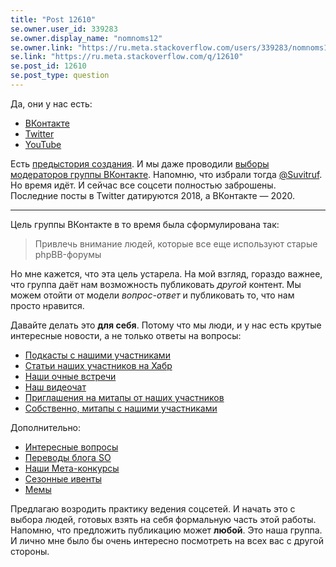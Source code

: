```yaml
---
title: "Post 12610"
se.owner.user_id: 339283
se.owner.display_name: "nomnoms12"
se.owner.link: "https://ru.meta.stackoverflow.com/users/339283/nomnoms12"
se.link: "https://ru.meta.stackoverflow.com/q/12610"
se.post_id: 12610
se.post_type: question
---
```

<p>Да, они у нас есть:</p>
<ul>
<li><a href="https://vk.com/stackoverflow" rel="nofollow noreferrer">ВКонтакте</a></li>
<li><a href="https://twitter.com/rustackoverflow/" rel="nofollow noreferrer">Twitter</a></li>
<li><a href="https://www.youtube.com/@ruru2659" rel="nofollow noreferrer">YouTube</a></li>
</ul>
<p>Есть <a href="https://ru.meta.stackoverflow.com/q/4759/339283">предыстория создания</a>. И мы даже проводили <a href="https://ru.meta.stackoverflow.com/q/6590/339283">выборы модераторов группы ВКонтакте</a>. Напомню, что избрали тогда <a href="https://ru.meta.stackoverflow.com/users/15479/suvitruf-andrei-apanasik">@Suvitruf</a>. Но время идёт. И сейчас все соцсети полностью заброшены. Последние посты в Twitter датируются 2018, а ВКонтакте — 2020.</p>
<hr />
<p>Цель группы ВКонтакте в то время была сформулирована так:</p>
<blockquote>
<p>Привлечь внимание людей, которые все еще используют старые
phpBB-форумы</p>
</blockquote>
<p>Но мне кажется, что эта цель устарела. На мой взгляд, гораздо важнее, что группа даёт нам возможность публиковать <em>другой</em> контент. Мы можем отойти от модели <em>вопрос-ответ</em> и публиковать то, что нам просто нравится.</p>
<p>Давайте делать это <strong>для себя</strong>. Потому что мы люди, и у нас есть крутые интересные новости, а не только ответы на вопросы:</p>
<ul>
<li><a href="https://vk.com/wall-33558403_274" rel="nofollow noreferrer">Подкасты с нашими участниками</a></li>
<li><a href="https://vk.com/wall-33558403_266" rel="nofollow noreferrer">Статьи наших участников на Хабр</a></li>
<li><a href="https://vk.com/wall-33558403_246" rel="nofollow noreferrer">Наши очные встречи</a></li>
<li><a href="https://vk.com/wall-33558403_183" rel="nofollow noreferrer">Наш видеочат</a></li>
<li><a href="https://vk.com/wall-33558403_153" rel="nofollow noreferrer">Приглашения на митапы от наших участников</a></li>
<li><a href="https://vk.com/wall-33558403_177" rel="nofollow noreferrer">Собственно, митапы с нашими участниками</a></li>
</ul>
<p>Дополнительно:</p>
<ul>
<li><a href="https://vk.com/wall-33558403_156" rel="nofollow noreferrer">Интересные вопросы</a></li>
<li><a href="https://vk.com/wall-33558403_173" rel="nofollow noreferrer">Переводы блога SO</a></li>
<li><a href="https://vk.com/wall-33558403_170" rel="nofollow noreferrer">Наши Мета-конкурсы</a></li>
<li><a href="https://vk.com/wall-33558403_184" rel="nofollow noreferrer">Сезонные ивенты</a></li>
<li><a href="https://vk.com/wall-33558403_178" rel="nofollow noreferrer">Мемы</a></li>
</ul>
<p>Предлагаю возродить практику ведения соцсетей. И начать это с выбора людей, готовых взять на себя формальную часть этой работы. Напомню, что предложить публикацию может <strong>любой</strong>. Это наша группа. И лично мне было бы очень интересно посмотреть на всех вас с другой стороны.</p>
